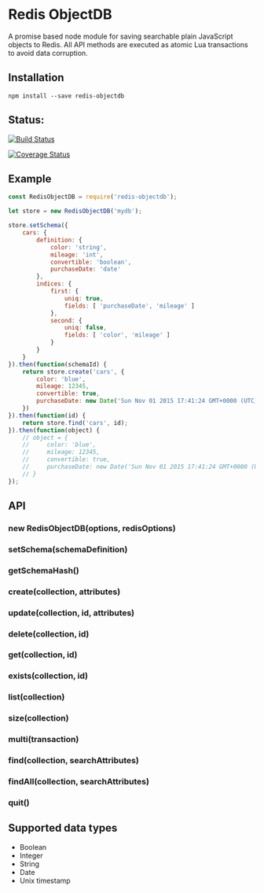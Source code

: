 # Redis ObjectDB

A promise based node module for saving searchable plain JavaScript objects to Redis. All API methods are executed as atomic Lua transactions to avoid data corruption.

## Installation

`npm install --save redis-objectdb`

## Status:

[![Build Status](https://secure.travis-ci.org/ilkkao/redis-objectdb.png)](http://travis-ci.org/ilkkao/redis-objectdb)

[![Coverage Status](https://coveralls.io/repos/ilkkao/redis-objectdb/badge.svg?branch=master&service=github)](https://coveralls.io/github/ilkkao/redis-objectdb?branch=master)

## Example

```javascript
const RedisObjectDB = require('redis-objectdb');

let store = new RedisObjectDB('mydb');

store.setSchema({
    cars: {
        definition: {
            color: 'string',
            mileage: 'int',
            convertible: 'boolean',
            purchaseDate: 'date'
        },
        indices: {
            first: {
                uniq: true,
                fields: [ 'purchaseDate', 'mileage' ]
            },
            second: {
                uniq: false,
                fields: [ 'color', 'mileage' ]
            }
        }
    }
}).then(function(schemaId) {
    return store.create('cars', {
        color: 'blue',
        mileage: 12345,
        convertible: true,
        purchaseDate: new Date('Sun Nov 01 2015 17:41:24 GMT+0000 (UTC)')
    })
}).then(function(id) {
    return store.find('cars', id);
}).then(function(object) {
    // object = {
    //     color: 'blue',
    //     mileage: 12345,
    //     convertible: true,
    //     purchaseDate: new Date('Sun Nov 01 2015 17:41:24 GMT+0000 (UTC)')
    // }
});
```

## API

### new RedisObjectDB(options, redisOptions)

### setSchema(schemaDefinition)

### getSchemaHash()

### create(collection, attributes)

### update(collection, id, attributes)

### delete(collection, id)

### get(collection, id)

### exists(collection, id)

### list(collection)

### size(collection)

### multi(transaction)

### find(collection, searchAttributes)

### findAll(collection, searchAttributes)

### quit()

## Supported data types

- Boolean
- Integer
- String
- Date
- Unix timestamp
